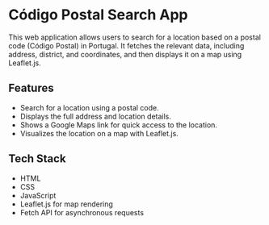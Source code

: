 # Código Postal Search App

This web application allows users to search for a location based on a postal code (Código Postal) in Portugal. It fetches the relevant data, including address, district, and coordinates, and then displays it on a map using Leaflet.js.

## Features
- Search for a location using a postal code.
- Displays the full address and location details.
- Shows a Google Maps link for quick access to the location.
- Visualizes the location on a map with Leaflet.js.

## Tech Stack
- HTML
- CSS
- JavaScript
- Leaflet.js for map rendering
- Fetch API for asynchronous requests

